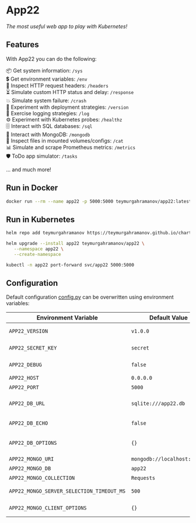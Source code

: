 # App22
_The most useful web app to play with Kubernetes!_

## Features ###
With App22 you can do the following:

📦 Get system information: `/sys` \
💲 Get environment variables: `/env` \
📝 Inspect HTTP request headers: `/headers` \
⏳ Simulate custom HTTP status and delay: `/response` \
💥 Simulate system failure: `/crash` \
🔄️ Experiment with deployment strategies: `/version` \
💬 Exercise logging strategies: `/log` \
⚙️ Experiment with Kubernetes probes: `/healthz` \
🗄️ Interact with SQL databases: `/sql` \
🍃 Interact with MongoDB: `/mongodb` \
💾 Inspect files in mounted volumes/configs: `/cat` \
📊 Simulate and scrape Prometheus metrics: `/metrics` \
🛡️ ToDo app simulator: `/tasks`

... and much more!

## Run in Docker
```bash
docker run --rm --name app22 -p 5000:5000 teymurgahramanov/app22:latest
```

## Run in Kubernetes
```bash
helm repo add teymurgahramanov https://teymurgahramanov.github.io/charts && helm repo update teymurgahramanov
```
```bash
helm upgrade --install app22 teymurgahramanov/app22 \
   --namespace app22 \
   --create-namespace
```
```bash
kubectl -n app22 port-forward svc/app22 5000:5000
```
## Configuration
Default configuration [config.py](./config.py) can be overwritten using environment variables:

| Environment Variable | Default Value | Description |
|---------------------|---------------|-------------|
| `APP22_VERSION` | `v1.0.0` | Application version string. Useful for testing various deployment strategies. |
| `APP22_SECRET_KEY` | `secret` | Secret key for session management and security. |
| `APP22_DEBUG` | `false` | Enable debug mode. Set to `1`, `true`, `yes`, or `on` to enable. |
| `APP22_HOST` | `0.0.0.0` | Server host address to bind to. |
| `APP22_PORT` | `5000` | Server port number. |
| `APP22_DB_URL` | `sqlite:///app22.db` | Database connection string. MySQL and PostgreSQL are tested and supported. Example: `postgresql://app22:app22@localhost:5432/app22` |
| `APP22_DB_ECHO` | `false` | Enable SQLAlchemy query logging for debugging database operations. |
| `APP22_DB_OPTIONS` | `{}` | Additional SQLAlchemy engine options as a JSON string. Example: `'{"pool_timeout": 5,"connect_args": {"sslmode": "require"}}'` |
| `APP22_MONGO_URI` | `mongodb://localhost:27017` | MongoDB connection URI. |
| `APP22_MONGO_DB` | `app22` | MongoDB database name. |
| `APP22_MONGO_COLLECTION` | `Requests` | MongoDB collection used by `/mongodb` endpoint. |
| `APP22_MONGO_SERVER_SELECTION_TIMEOUT_MS` | `500` | MongoDB server selection timeout in milliseconds. |
| `APP22_MONGO_CLIENT_OPTIONS` | `{}` | Additional MongoClient options as a JSON string. |
